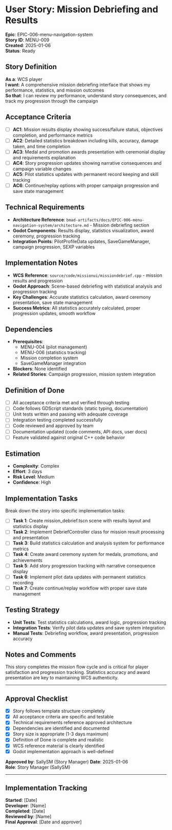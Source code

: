 # User Story: Mission Debriefing and Results

**Epic**: EPIC-006-menu-navigation-system  
**Story ID**: MENU-009  
**Created**: 2025-01-06  
**Status**: Ready

## Story Definition
**As a**: WCS player  
**I want**: A comprehensive mission debriefing interface that shows my performance, statistics, and mission outcomes  
**So that**: I can review my performance, understand story consequences, and track my progression through the campaign

## Acceptance Criteria
- [ ] **AC1**: Mission results display showing success/failure status, objectives completion, and performance metrics
- [ ] **AC2**: Detailed statistics breakdown including kills, accuracy, damage taken, and time completion
- [ ] **AC3**: Medal and promotion awards presentation with ceremonial display and requirements explanation
- [ ] **AC4**: Story progression updates showing narrative consequences and campaign variable changes
- [ ] **AC5**: Pilot statistics updates with permanent record keeping and skill tracking
- [ ] **AC6**: Continue/replay options with proper campaign progression and save state management

## Technical Requirements
- **Architecture Reference**: `bmad-artifacts/docs/EPIC-006-menu-navigation-system/architecture.md` - Mission debriefing section
- **Godot Components**: Results display, statistics visualization, award ceremony, progression tracking
- **Integration Points**: PilotProfileData updates, SaveGameManager, campaign progression, SEXP variables

## Implementation Notes
- **WCS Reference**: `source/code/missionui/missiondebrief.cpp` - mission results and progression
- **Godot Approach**: Scene-based debriefing with statistical analysis and progression tracking
- **Key Challenges**: Accurate statistics calculation, award ceremony presentation, save state management
- **Success Metrics**: All statistics accurately calculated, proper progression updates, smooth workflow

## Dependencies
- **Prerequisites**: 
  - MENU-004 (pilot management)
  - MENU-006 (statistics tracking)
  - Mission completion system
  - SaveGameManager integration
- **Blockers**: None identified
- **Related Stories**: Campaign progression, mission system integration

## Definition of Done
- [ ] All acceptance criteria met and verified through testing
- [ ] Code follows GDScript standards (static typing, documentation)
- [ ] Unit tests written and passing with adequate coverage
- [ ] Integration testing completed successfully
- [ ] Code reviewed and approved by team
- [ ] Documentation updated (code comments, API docs, user docs)
- [ ] Feature validated against original C++ code behavior

## Estimation
- **Complexity**: Complex
- **Effort**: 3 days
- **Risk Level**: Medium
- **Confidence**: High

## Implementation Tasks
Break down the story into specific implementation tasks:
- [ ] **Task 1**: Create mission_debrief.tscn scene with results layout and statistics display
- [ ] **Task 2**: Implement DebriefController class for mission result processing and presentation
- [ ] **Task 3**: Build statistics calculation and analysis system for performance metrics
- [ ] **Task 4**: Create award ceremony system for medals, promotions, and achievements
- [ ] **Task 5**: Add story progression tracking with narrative consequence display
- [ ] **Task 6**: Implement pilot data updates with permanent statistics recording
- [ ] **Task 7**: Create continue/replay workflow with proper save state management

## Testing Strategy
- **Unit Tests**: Test statistics calculations, award logic, progression tracking
- **Integration Tests**: Verify pilot data updates and save system integration
- **Manual Tests**: Debriefing workflow, award presentation, progression accuracy

## Notes and Comments
This story completes the mission flow cycle and is critical for player satisfaction and progression tracking. Statistics accuracy and award presentation are key to maintaining WCS authenticity.

---

## Approval Checklist
- [x] Story follows template structure completely
- [x] All acceptance criteria are specific and testable
- [x] Technical requirements reference approved architecture
- [x] Dependencies are identified and documented
- [x] Story size is appropriate (1-3 days maximum)
- [x] Definition of Done is complete and realistic
- [x] WCS reference material is clearly identified
- [x] Godot implementation approach is well-defined

**Approved by**: SallySM (Story Manager) **Date**: 2025-01-06  
**Role**: Story Manager (SallySM)

---

## Implementation Tracking
**Started**: [Date]  
**Developer**: [Name]  
**Completed**: [Date]  
**Reviewed by**: [Name]  
**Final Approval**: [Date and approver]